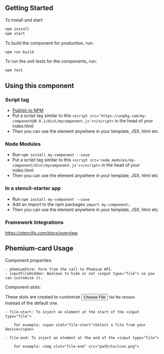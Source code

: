 ## Getting Started

To install and start:

```bash
npm install
npm start
```

To build the component for production, run:

```bash
npm run build
```

To run the unit tests for the components, run:

```bash
npm test
```


## Using this component

### Script tag

- [Publish to NPM](https://docs.npmjs.com/getting-started/publishing-npm-packages)
- Put a script tag similar to this `<script src='https://unpkg.com/my-component@0.0.1/dist/mycomponent.js'></script>` in the head of your index.html
- Then you can use the element anywhere in your template, JSX, html etc

### Node Modules
- Run `npm install my-component --save`
- Put a script tag similar to this `<script src='node_modules/my-component/dist/mycomponent.js'></script>` in the head of your index.html
- Then you can use the element anywhere in your template, JSX, html etc

### In a stencil-starter app
- Run `npm install my-component --save`
- Add an import to the npm packages `import my-component;`
- Then you can use the element anywhere in your template, JSX, html etc

### Framework Integrations

https://stenciljs.com/docs/overview

## Phemium-card Usage

Component properties:

    - phemiumForm: Form from the call to Phemium API.
    - inputFileHidden: Boolean to hide or not <input type="file"> so you can customize it.

Component slots:

These slots are created to customize <input type="file"> instead of the default one.

    - file-start: To inject an element at the start of the <input type="file">
    
        For example: <span slot="file-start">Select a file from your device</span>

    - file-end: To inject an element at the end of the <input type="file">

        For example: <img slot="file-end" src="path/to/icon.png">
